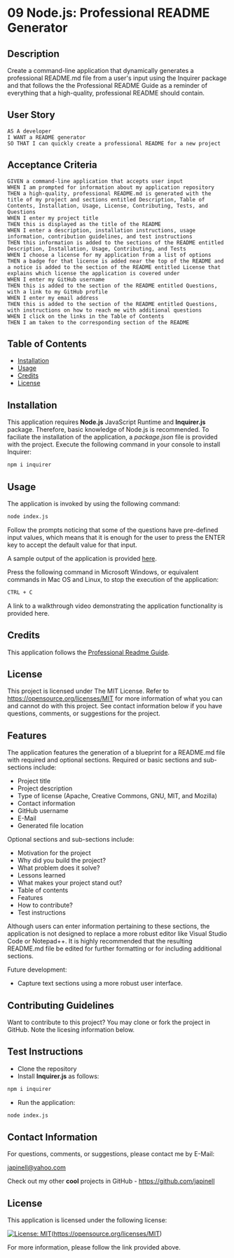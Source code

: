 # 09 Node.js: Professional README Generator

## Description

Create a command-line application that dynamically generates a professional README.md file from a user's input using the Inquirer package and that follows the the Professional README Guide as a reminder of everything that a high-quality, professional README should contain.

## User Story

```
AS A developer
I WANT a README generator
SO THAT I can quickly create a professional README for a new project
```

## Acceptance Criteria

```
GIVEN a command-line application that accepts user input
WHEN I am prompted for information about my application repository
THEN a high-quality, professional README.md is generated with the title of my project and sections entitled Description, Table of Contents, Installation, Usage, License, Contributing, Tests, and Questions
WHEN I enter my project title
THEN this is displayed as the title of the README
WHEN I enter a description, installation instructions, usage information, contribution guidelines, and test instructions
THEN this information is added to the sections of the README entitled Description, Installation, Usage, Contributing, and Tests
WHEN I choose a license for my application from a list of options
THEN a badge for that license is added near the top of the README and a notice is added to the section of the README entitled License that explains which license the application is covered under
WHEN I enter my GitHub username
THEN this is added to the section of the README entitled Questions, with a link to my GitHub profile
WHEN I enter my email address
THEN this is added to the section of the README entitled Questions, with instructions on how to reach me with additional questions
WHEN I click on the links in the Table of Contents
THEN I am taken to the corresponding section of the README
```

## Table of Contents

- [Installation](#installation)
- [Usage](#usage)
- [Credits](#credits)
- [License](#license)

## Installation

This application requires **Node.js** JavaScript Runtime and **Inquirer.js** package. Therefore, basic knowledge of Node.js is recommended. To faciliate the installation of the application, a _package.json_ file is provided with the project. Execute the following command in your console to install Inquirer:

```bash
npm i inquirer
```

## Usage

The application is invoked by using the following command:

```bash
node index.js
```

Follow the prompts noticing that some of the questions have pre-defined input values, which means that it is enough for the user to press the ENTER key to accept the default value for that input.

A sample output of the application is provided [here](https://github.com/japinell/KU-CBC-Homework-9-Readme-Generator/blob/main/README-blueprint.md).

Press the following command in Microsoft Windows, or equivalent commands in Mac OS and Linux, to stop the execution of the application:

```bash
CTRL + C
```

A link to a walkthrough video demonstrating the application functionality is provided here.

## Credits

This application follows the [Professional Readme Guide](https://coding-boot-camp.github.io/full-stack/github/professional-readme-guide).

## License

This project is licensed under The MIT License. Refer to https://opensource.org/licenses/MIT for more information of what you can and cannot do with this project. See contact information below if you have questions, comments, or suggestions for the project.

## Features

The application features the generation of a blueprint for a README.md file with required and optional sections. Required or basic sections and sub-sections include:

- Project title
- Project description
- Type of license (Apache, Creative Commons, GNU, MIT, and Mozilla)
- Contact information
- GitHub username
- E-Mail
- Generated file location

Optional sections and sub-sections include:

- Motivation for the project
- Why did you build the project?
- What problem does it solve?
- Lessons learned
- What makes your project stand out?
- Table of contents
- Features
- How to contribute?
- Test instructions

Although users can enter information pertaining to these sections, the application is not designed to replace a more robust editor like Visual Studio Code or Notepad++. It is highly recommended that the resulting README.md file be edited for further formatting or for including additional sections.

Future development:

- Capture text sections using a more robust user interface.

## Contributing Guidelines

Want to contribute to this project? You may clone or fork the project in GitHub. Note the licesing information below.

## Test Instructions

- Clone the repository
- Install **Inquirer.js** as follows:

```bash
npm i inquirer
```

- Run the application:

```bash
node index.js
```

## Contact Information

For questions, comments, or suggestions, please contact me by E-Mail:

japinell@yahoo.com

Check out my other **cool** projects in GitHub - https://github.com/japinell

## License

This application is licensed under the following license:

[![License: MIT](https://img.shields.io/badge/License-MIT-yellow.svg)](https://opensource.org/licenses/MIT)(https://opensource.org/licenses/MIT)

For more information, please follow the link provided above.
